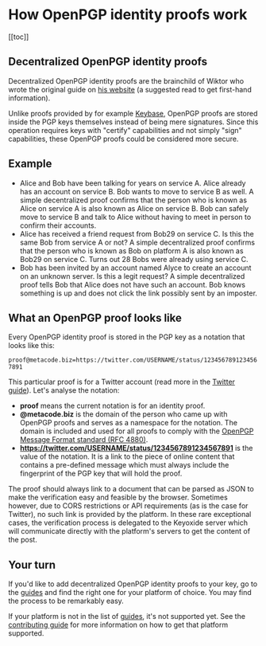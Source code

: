 # How OpenPGP identity proofs work

[[toc]]

## Decentralized OpenPGP identity proofs

Decentralized OpenPGP identity proofs are the brainchild of Wiktor who wrote the original guide on [his website](https://metacode.biz/openpgp/proofs) (a suggested read to get first-hand information).

Unlike proofs provided by for example [Keybase](https://keybase.io), OpenPGP proofs are stored inside the PGP keys themselves instead of being mere signatures. Since this operation requires keys with "certify" capabilities and not simply "sign" capabilities, these OpenPGP proofs could be considered more secure.

## Example

*   Alice and Bob have been talking for years on service A. Alice already has an account on service B. Bob wants to move to service B as well. A simple decentralized proof confirms that the person who is known as Alice on service A is also known as Alice on service B. Bob can safely move to service B and talk to Alice without having to meet in person to confirm their accounts.
*   Alice has received a friend request from Bob29 on service C. Is this the same Bob from service A or not? A simple decentralized proof confirms that the person who is known as Bob on platform A is also known as Bob29 on service C. Turns out 28 Bobs were already using service C.
*   Bob has been invited by an account named Alyce to create an account on an unknown server. Is this a legit request? A simple decentralized proof tells Bob that Alice does not have such an account. Bob knows something is up and does not click the link possibly sent by an imposter.

## What an OpenPGP proof looks like

Every OpenPGP identity proof is stored in the PGP key as a notation that looks like this:

`proof@metacode.biz=https://twitter.com/USERNAME/status/1234567891234567891`

This particular proof is for a Twitter account (read more in the [Twitter guide](/guides/twitter)). Let's analyse the notation:

*   **proof** means the current notation is for an identity proof.
*   **@metacode.biz** is the domain of the person who came up with OpenPGP proofs and serves as a namespace for the notation. The domain is included and used for all proofs to comply with the [OpenPGP Message Format standard (RFC 4880)](https://tools.ietf.org/html/rfc4880#section-5.2.3.16).
*   **https://twitter.com/USERNAME/status/1234567891234567891** is the value of the notation. It is a link to the piece of online content that contains a pre-defined message which must always include the fingerprint of the PGP key that will hold the proof.

The proof should always link to a document that can be parsed as JSON to make the verification easy and feasible by the browser. Sometimes however, due to CORS restrictions or API requirements (as is the case for Twitter), no such link is provided by the platform. In these rare exceptional cases, the verification process is delegated to the Keyoxide server which will communicate directly with the platform's servers to get the content of the post.

## Your turn

If you'd like to add decentralized OpenPGP identity proofs to your key, go to the [guides](/guides) and find the right one for your platform of choice. You may find the process to be remarkably easy.

If your platform is not in the list of [guides](/guides), it's not supported yet. See the [contributing guide](/guides/contributing) for more information on how to get that platform supported.
